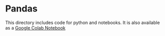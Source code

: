 # Pandas

This directory includes code for python and notebooks.  It is also available as
a [Google Colab Notebook](https://colab.research.google.com/gist/qjhart/da760538340982bf234f2527b83fb2a5/intro_to_pandas.ipynb)
